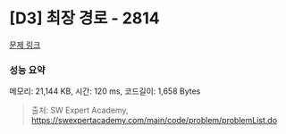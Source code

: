 # [D3] 최장 경로 - 2814 

[문제 링크](https://swexpertacademy.com/main/code/problem/problemDetail.do?contestProbId=AV7GOPPaAeMDFAXB) 

### 성능 요약

메모리: 21,144 KB, 시간: 120 ms, 코드길이: 1,658 Bytes



> 출처: SW Expert Academy, https://swexpertacademy.com/main/code/problem/problemList.do
